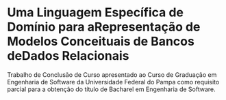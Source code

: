 # Uma Linguagem Específica de Domínio para aRepresentação de Modelos Conceituais de Bancos deDados Relacionais


Trabalho  de  Conclusão  de Curso apresentado ao Curso de Graduação em Engenharia de Software da Universidade Federal do Pampa como requisito parcial para a obtenção do título de Bacharel em Engenharia de Software.
